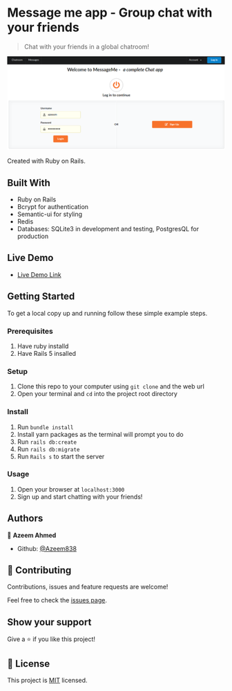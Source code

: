 # Message me app - Group chat with your friends

> Chat with your friends in a global chatroom!

![screenshot](app/assets/images/message-me-log-in.png)

Created with Ruby on Rails.

## Built With

- Ruby on Rails
- Bcrypt for authentication
- Semantic-ui for styling
- Redis
- Databases: SQLite3 in development and testing, PostgresQL for production

## Live Demo

- [Live Demo Link](https://stark-retreat-25349.herokuapp.com/)

## Getting Started

To get a local copy up and running follow these simple example steps.

### Prerequisites

1. Have ruby installd
2. Have Rails 5 insalled

### Setup

1. Clone this repo to your computer using <code>git clone</code> and the web url
2. Open your terminal and <code>cd</code> into the project root directory

### Install

1. Run <code>bundle install</code>
2. Install yarn packages as the terminal will prompt you to do
3. Run <code>rails db:create</code>
4. Run <code>rails db:migrate</code>
5. Run <code>Rails s</code> to start the server

### Usage

1. Open your browser at <code>localhost:3000</code>
2. Sign up and start chatting with your friends!

## Authors

👤 **Azeem Ahmed**

- Github: [@Azeem838](https://github.com/Azeem838)

## 🤝 Contributing

Contributions, issues and feature requests are welcome!

Feel free to check the [issues page](https://github.com/Azeem838/message-me/issues).

## Show your support

Give a ⭐️ if you like this project!

## 📝 License

This project is [MIT](lic.url) licensed.
